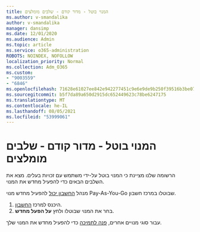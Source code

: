 ```yaml
---
title: המנוי בוטל - מדור קודם - שלבים מומלצים
ms.author: v-smandalika
author: v-smandalika
manager: dansimp
ms.date: 12/01/2020
ms.audience: Admin
ms.topic: article
ms.service: o365-administration
ROBOTS: NOINDEX, NOFOLLOW
localization_priority: Normal
ms.collection: Adm_O365
ms.custom:
- "9003559"
- "6846"
ms.openlocfilehash: 71628e61027ee842e942277451c9e6e9de9b250f39516b3be076a2ee61fb68c3
ms.sourcegitcommit: b5f7da89a650d2915dc652449623c78be6247175
ms.translationtype: MT
ms.contentlocale: he-IL
ms.lasthandoff: 08/05/2021
ms.locfileid: "53999061"
---
```

# <a name="subscription-cancelled---legacy---recommended-steps"></a>המנוי בוטל - מדור קודם - שלבים מומלצים

הרשומה שלנו מציינת כי המנוי בוטל על-ידי משתמש עם זכויות בעלים. מצא את השלבים הבאים כדי להפעיל מחדש את המנוי.

מנהל [החשבון יכול](https://docs.microsoft.com/azure/cost-management-billing/manage/billing-subscription-transfer?WT.mc_id=Portal-Microsoft_Azure_Support#whoisaa) להפעיל מחדש מנוי Pay-As-You-Go שבוטלו במרכז חשבון.

1. היכנס למרכז [החשבון](https://account.azure.com/Subscriptions).
2. בחר את המנוי שבוטלו ולחץ **על הפעל מחדש**.

עבור סוגי מנויים אחרים, [פנה לתמיכה](https://ms.portal.azure.com/#blade/Microsoft_Azure_Support/HelpAndSupportBlade/overview) כדי להפעיל מחדש את המנוי שלך.
